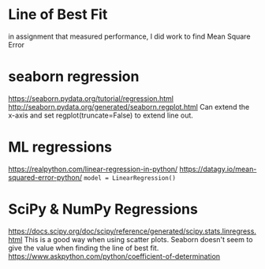 # Line of Best Fit
in assignment that measured performance, I did work to find Mean Square Error

# seaborn regression
https://seaborn.pydata.org/tutorial/regression.html
http://seaborn.pydata.org/generated/seaborn.regplot.html
Can extend the x-axis and set regplot(truncate=False) to extend line out.

# ML regressions
https://realpython.com/linear-regression-in-python/
https://datagy.io/mean-squared-error-python/
`model = LinearRegression()`

# SciPy & NumPy Regressions
https://docs.scipy.org/doc/scipy/reference/generated/scipy.stats.linregress.html
This is a good way when using scatter plots. Seaborn doesn't seem to give the value when finding
the line of best fit.
https://www.askpython.com/python/coefficient-of-determination 